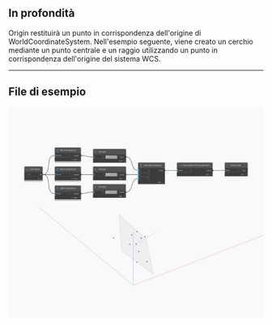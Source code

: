 ## In profondità
Origin restituirà un punto in corrispondenza dell'origine di WorldCoordinateSystem. Nell'esempio seguente, viene creato un cerchio mediante un punto centrale e un raggio utilizzando un punto in corrispondenza dell'origine del sistema WCS.
___
## File di esempio

![Origin](./Autodesk.DesignScript.Geometry.Plane.Origin_img.jpg)

